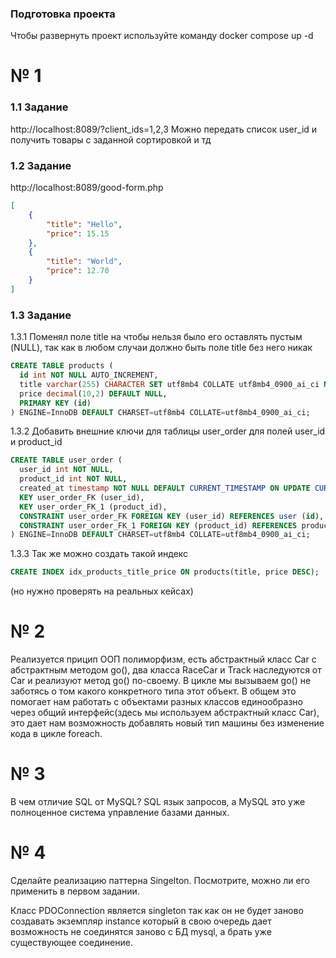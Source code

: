 ### Подготовка проекта
Чтобы развернуть проект используйте команду
docker compose up -d

# № 1
### 1.1 Задание
http://localhost:8089/?client_ids=1,2,3
Можно передать список user_id и получить товары с заданной сортировкой и тд

### 1.2 Задание
http://localhost:8089/good-form.php

```json
[
    {
        "title": "Hello",
        "price": 15.15
    },
    {
        "title": "World",
        "price": 12.70
    }
]
```

### 1.3 Задание
1.3.1 Поменял поле title на чтобы нельзя было его оставлять пустым (NULL), так как в любом случаи должно быть поле title без него никак 
``` sql
CREATE TABLE products (
  id int NOT NULL AUTO_INCREMENT,
  title varchar(255) CHARACTER SET utf8mb4 COLLATE utf8mb4_0900_ai_ci NOT NULL,
  price decimal(10,2) DEFAULT NULL,
  PRIMARY KEY (id)
) ENGINE=InnoDB DEFAULT CHARSET=utf8mb4 COLLATE=utf8mb4_0900_ai_ci;
```

1.3.2 Добавить внешние ключи для таблицы user_order для полей user_id и product_id 
``` sql 
CREATE TABLE user_order (
  user_id int NOT NULL,
  product_id int NOT NULL,
  created_at timestamp NOT NULL DEFAULT CURRENT_TIMESTAMP ON UPDATE CURRENT_TIMESTAMP,
  KEY user_order_FK (user_id),
  KEY user_order_FK_1 (product_id),
  CONSTRAINT user_order_FK FOREIGN KEY (user_id) REFERENCES user (id),
  CONSTRAINT user_order_FK_1 FOREIGN KEY (product_id) REFERENCES products (id)
) ENGINE=InnoDB DEFAULT CHARSET=utf8mb4 COLLATE=utf8mb4_0900_ai_ci;
```

1.3.3 Так же можно создать такой индекс 
``` sql
CREATE INDEX idx_products_title_price ON products(title, price DESC);
```
(но нужно проверять на реальных кейсах)

# № 2
Реализуется прицип ООП полиморфизм, есть абстрактный класс Car с абстрактным методом go(), два класса RaceCar и Track наследуются от Car и реализуют метод go() по-своему. В цикле мы вызываем go() не заботясь о том какого конкретного типа этот объект. В общем это помогает нам работать с объектами разных классов единообразно через общий интерфейс(здесь мы используем абстрактный класс Car), это дает нам возможность добавлять новый тип машины без изменение кода в цикле foreach.

# № 3
В чем отличие SQL от MySQL?
SQL язык запросов, а MySQL это уже полноценное система управление базами данных.

# № 4 
Сделайте реализацию паттерна Singelton. Посмотрите, можно ли его применить в первом задании.

Класс PDOConnection является singleton так как он не будет заново создавать экземпляр instance который в свою очередь дает возможность не соединятся заново с БД mysql, а брать уже существующее соединение.